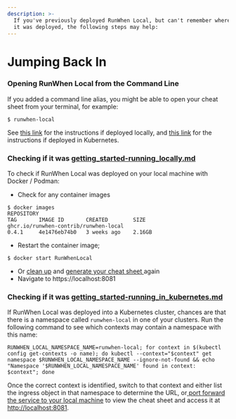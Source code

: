 ```yaml
---
description: >-
  If you've previously deployed RunWhen Local, but can't remember where or how
  it was deployed, the following steps may help:
---
```


# Jumping Back In

### Opening RunWhen Local from the Command Line

If you added a command line alias, you might be able to open your cheat sheet from your terminal, for example:&#x20;

```
$ runwhen-local
```

See [this link](https://docs.runwhen.com/public/v/runwhen-local/user-guide/getting-started/getting\_started-running\_locally#optional-add-a-cli-shortcut) for the instructions if deployed locally, and [this link](https://docs.runwhen.com/public/v/runwhen-local/user-guide/getting-started/getting\_started-running\_in\_kubernetes#optional-add-a-cli-shortcut) for the instructions if deployed in Kubernetes.&#x20;

### Checking if it was [getting\_started-running\_locally.md](installation/getting\_started-running\_locally.md "mention")

To check if RunWhen Local was deployed on your local machine with Docker / Podman:&#x20;

* Check for any container images

```
$ docker images
REPOSITORY                                                             TAG       IMAGE ID       CREATED        SIZE
ghcr.io/runwhen-contrib/runwhen-local                                  0.4.1     4e1476eb74b0   3 weeks ago    2.16GB
```

* Restart the container image;&#x20;

```
$ docker start RunWhenLocal
```

* Or [clean up](https://docs.runwhen.com/public/v/runwhen-local/user-guide/getting-started/getting\_started-running\_locally#cleanup) and [generate your cheat sheet ](https://docs.runwhen.com/public/v/runwhen-local/user-guide/getting-started/getting\_started-running\_locally#generating-your-cheat-sheet)again
* Navigate to https://localhost:8081



### Checking if it was [getting\_started-running\_in\_kubernetes.md](installation/getting\_started-running\_in\_kubernetes.md "mention")

If RunWhen Local was deployed into a Kubernetes cluster, chances are that there is a namespace called `runwhen-local` in one of your clusters. Run the following command to see which contexts may contain a namespace with this name:&#x20;

```
RUNWHEN_LOCAL_NAMESPACE_NAME=runwhen-local; for context in $(kubectl config get-contexts -o name); do kubectl --context="$context" get namespace $RUNWHEN_LOCAL_NAMESPACE_NAME --ignore-not-found && echo "Namespace '$RUNWHEN_LOCAL_NAMESPACE_NAME' found in context: $context"; done
```



Once the correct context is identified, switch to that context and either list the ingress object in that namespace to determine the URL, or[ port forward the service to your local machine](https://docs.runwhen.com/public/v/runwhen-local/user-guide/getting-started/getting\_started-running\_in\_kubernetes#testing-the-runwhen-local-deployment) to view the cheat sheet and access it at [http://localhost:8081](http://localhost:8081).
